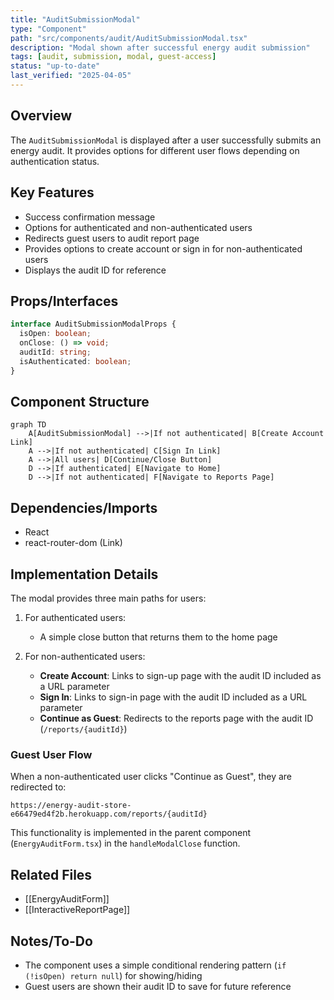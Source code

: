 ```yaml
---
title: "AuditSubmissionModal"
type: "Component"
path: "src/components/audit/AuditSubmissionModal.tsx"
description: "Modal shown after successful energy audit submission"
tags: [audit, submission, modal, guest-access]
status: "up-to-date"
last_verified: "2025-04-05"
---
```


## Overview

The `AuditSubmissionModal` is displayed after a user successfully submits an energy audit. It provides options for different user flows depending on authentication status.

## Key Features

- Success confirmation message
- Options for authenticated and non-authenticated users
- Redirects guest users to audit report page
- Provides options to create account or sign in for non-authenticated users
- Displays the audit ID for reference

## Props/Interfaces

```typescript
interface AuditSubmissionModalProps {
  isOpen: boolean;
  onClose: () => void;
  auditId: string;
  isAuthenticated: boolean;
}
```

## Component Structure

```mermaid
graph TD
    A[AuditSubmissionModal] -->|If not authenticated| B[Create Account Link]
    A -->|If not authenticated| C[Sign In Link]
    A -->|All users| D[Continue/Close Button]
    D -->|If authenticated| E[Navigate to Home]
    D -->|If not authenticated| F[Navigate to Reports Page]
```

## Dependencies/Imports

- React
- react-router-dom (Link)

## Implementation Details

The modal provides three main paths for users:

1. For authenticated users:
   - A simple close button that returns them to the home page

2. For non-authenticated users:
   - **Create Account**: Links to sign-up page with the audit ID included as a URL parameter
   - **Sign In**: Links to sign-in page with the audit ID included as a URL parameter
   - **Continue as Guest**: Redirects to the reports page with the audit ID (`/reports/{auditId}`)

### Guest User Flow

When a non-authenticated user clicks "Continue as Guest", they are redirected to:
```
https://energy-audit-store-e66479ed4f2b.herokuapp.com/reports/{auditId}
```

This functionality is implemented in the parent component (`EnergyAuditForm.tsx`) in the `handleModalClose` function.

## Related Files

- [[EnergyAuditForm]]
- [[InteractiveReportPage]]

## Notes/To-Do

- The component uses a simple conditional rendering pattern (`if (!isOpen) return null`) for showing/hiding
- Guest users are shown their audit ID to save for future reference
